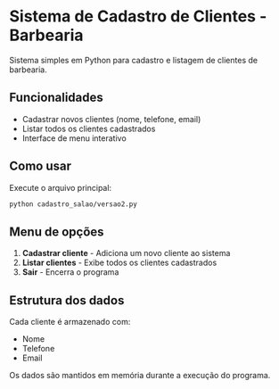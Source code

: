 # Sistema de Cadastro de Clientes - Barbearia

Sistema simples em Python para cadastro e listagem de clientes de barbearia.

## Funcionalidades

- Cadastrar novos clientes (nome, telefone, email)
- Listar todos os clientes cadastrados
- Interface de menu interativo

## Como usar

Execute o arquivo principal:

```bash
python cadastro_salao/versao2.py
```

## Menu de opções

1. **Cadastrar cliente** - Adiciona um novo cliente ao sistema
2. **Listar clientes** - Exibe todos os clientes cadastrados
0. **Sair** - Encerra o programa

## Estrutura dos dados

Cada cliente é armazenado com:
- Nome
- Telefone  
- Email

Os dados são mantidos em memória durante a execução do programa.